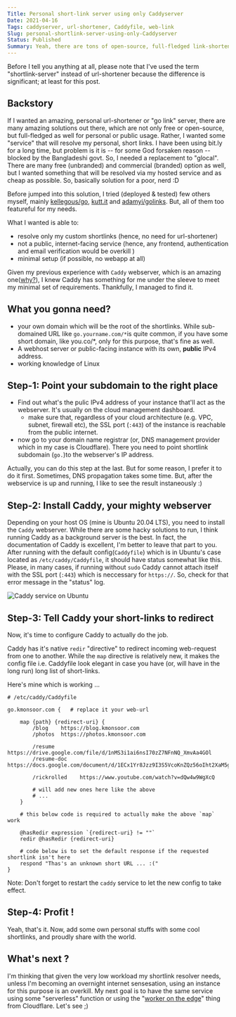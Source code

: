 ```yaml
---
Title: Personal short-link server using only Caddyserver
Date: 2021-04-16
Tags: caddyserver, url-shortener, Caddyfile, web-link
Slug: personal-shortlink-server-using-only-Caddyserver
Status: Published
Summary: Yeah, there are tons of open-source, full-fledged link-shorteners. But, none were exactly what I wanted. Hence, the minimal approach only ulitizing the amazing webserver, `Caddy`. Here, we go ...
---
```


Before I tell you anything at all, please note that I've used the term "shortlink-server" instead of url-shortener because the difference is significant; at least for this post.

Backstory
---------
If I wanted an amazing, personal url-shortener or "go link" server, there are many amazing solutions out there, which are not only free or open-source, but full-fledged as well for personal or public usage. Rather, I wanted some "service" that will resolve my personal, short links. I have been using bit.ly for a long time, but problem is it is -- for some God forsaken reason -- blocked by the Bangladeshi govt. So, I needed a replacement to "glocal".
There are many free (unbranded) and commercial (branded) option as well, but I wanted something that will be resolved via my hosted service and as cheap as possible. So, basically solution for a poor, nerd :D

Before jumped into this solution, I tried (deployed & tested) few others myself, mainly [kellegous/go](https://github.com/kellegous/go), [kutt.it](kutt.it) and [adamyi/golinks](https://github.com/adamyi/golinks). But, all of them too featureful for my needs. 

What I wanted is able to:
 * resolve only my custom shortlinks (hence, no need for url-shortener)
 * not a public, internet-facing service (hence, any frontend, authentication and email verification would be overkill )
 * minimal setup (if possible, no webapp at all)

Given my previous experience with `Caddy` webserver, which is an amazing one([why?](https://caddyserver.com/docs/)), I knew Caddy has something for me under the sleeve to meet my minimal set of requirements. Thankfully, I managed to find it.


What you gonna need?
--------------------
 * your own domain which will be the root of the shortlinks. While sub-domained URL like `go.yourname.com/*`is quite common, if you have some short domain, like you.co/*, only for this purpose, that's fine as well.
 * A webhost server or public-facing instance with its own, **public** IPv4 address.
 * working knowledge of Linux


Step-1: Point your subdomain to the right place
-----------------------------------------------
 * Find out what's the pulic IPv4 address of your instance that'll act as the webserver. It's usually on the cloud management dashboard.
    * make sure that, regardless of your cloud architecture (e.g. VPC, subnet, firewall etc), the SSL port (`:443`) of the instance is reachable from the public internet.
 * now go to your domain name registrar (or, DNS management provider which in my case is Cloudflare). There you need to point shortlink subdomain (`go.`)to the webserver's IP address.

Actually, you can do this step at the last. But for some reason, I prefer it to do it first. Sometimes, DNS propagation takes some time. But, after the webservice is up and running, I like to see the result instaneously :)

Step-2: Install Caddy, your mighty webserver
--------------------------------------------
Depending on your host OS (mine is Ubuntu 20.04 LTS), you need to install the `Caddy` webserver. While there are some hacky solutions to run, I think running Caddy as a background server is the best.
In fact, the documentation of Caddy is excellent, I'm better to leave that part to you. After running with the default config(`Caddyfile`) which is in Ubuntu's case located as `/etc/caddy/Caddyfile`, it should have status somewhat like this. Please, in many cases, if running without `sudo` Caddy cannot attach itself with the SSL port (`:443`) which is neccessary for `https://`.  So, check for that error message in the "status" log.

![Caddy service on Ubuntu](https://i.imgur.com/cfS5nvZ.png?1)


Step-3: Tell Caddy your short-links to redirect
-----------------------------------------------
Now, it's time to configure Caddy to actually do the job.

Caddy has it's native `redir` "directive" to redirect incoming web-request from one to another. While the `map` directive is relatively new, it makes the config file i.e. Caddyfile look elegant in case you have (or, will have in the long run) long list of short-links.


Here's mine which is working ...

```
# /etc/caddy/Caddyfile

go.kmonsoor.com {   # replace it your web-url

    map {path} {redirect-uri} {
        /blog    https://blog.kmonsoor.com
        /photos  https://photos.kmonsoor.com

        /resume     https://drive.google.com/file/d/1nMS3i1ai6nsI70zZ7NFnNQ_XmvAa4GOl
        /resume-doc https://docs.google.com/document/d/1ECx1Yr8Jzz9I3S5VcoKnZQz56oIht2XaM5gSNetcWag

        /rickrolled    https://www.youtube.com/watch?v=dQw4w9WgXcQ
        
        # will add new ones here like the above
        # ...
    }

    # this below code is required to actually make the above `map` work

    @hasRedir expression `{redirect-uri} != ""`
    redir @hasRedir {redirect-uri}

    # code below is to set the default response if the requested shortlink isn't here
    respond "Thas's an unknown short URL ... :("  
}
```

Note: Don't forget to restart the `caddy` service to let the new config to take effect.

Step-4: Profit !
----------------
Yeah, that's it. Now, add some own personal stuffs with some cool shortlinks, and proudly share with the world.


What's next ?
-------------
I'm thinking that given the very low workload my shortlink resolver needs, unless I'm becoming an overnight internet sensesation, using an instance for this purpose is an overkill. My next goal is to have the same service using some "serverless" function or using the "[worker on the edge](https://developers.cloudflare.com/workers/examples/redirect)" thing from Cloudflare. Let's see ;)